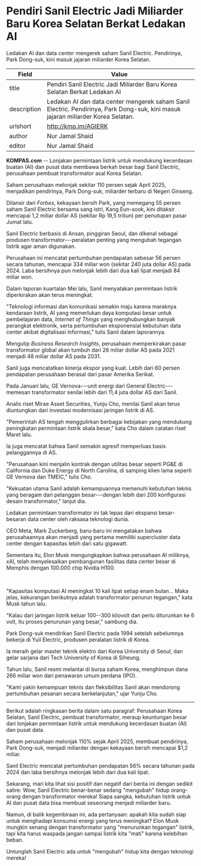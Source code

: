 # Pendiri Sanil Electric Jadi Miliarder Baru Korea Selatan Berkat Ledakan AI

Ledakan AI dan data center mengerek saham Sanil Electric. Pendirinya, Park Dong-suk, kini masuk jajaran miliarder Korea Selatan.

| Field       | Value                                                       |
|-------------|-------------------------------------------------------------|
| title       | Pendiri Sanil Electric Jadi Miliarder Baru Korea Selatan Berkat Ledakan AI |
| description | Ledakan AI dan data center mengerek saham Sanil Electric. Pendirinya, Park Dong-suk, kini masuk jajaran miliarder Korea Selatan. |
| urlshort    | http://kmp.im/AGIERK |
| author      | Nur Jamal Shaid |
| editor      | Nur Jamal Shaid |

**KOMPAS.com** -- Lonjakan permintaan listrik untuk mendukung kecerdasan buatan (AI) dan pusat data membawa berkah besar bagi Sanil Electric, perusahaan pembuat transformator asal Korea Selatan.

Saham perusahaan melonjak sekitar 110 persen sejak April 2025, menjadikan pendirinya, Park Dong-suk, miliarder terbaru di Negeri Ginseng.

Dilansir dari *Forbes*, kekayaan bersih Park, yang memegang 55 persen saham Sanil Electric bersama sang istri, Kang Eun-sook, kini ditaksir mencapai 1,2 miliar dollar AS (sekitar Rp 19,5 triliun) per penutupan pasar Jumat lalu.

Sanil Electric berbasis di Ansan, pinggiran Seoul, dan dikenal sebagai produsen transformator---peralatan penting yang mengubah tegangan listrik agar aman digunakan.

Perusahaan ini mencatat pertumbuhan pendapatan sebesar 56 persen secara tahunan, mencapai 334 miliar won (sekitar 240 juta dollar AS) pada 2024. Laba bersihnya pun melonjak lebih dari dua kali lipat menjadi 84 miliar won.

Dalam laporan kuartalan Mei lalu, Sanil menyatakan permintaan listrik diperkirakan akan terus meningkat.

"Teknologi informasi dan komunikasi semakin maju karena maraknya kendaraan listrik, AI yang memerlukan daya komputasi besar untuk pembelajaran data, *Internet of Things* yang menghubungkan banyak perangkat elektronik, serta pertumbuhan eksponensial kebutuhan data center akibat digitalisasi informasi," tulis Sanil dalam laporannya.

Mengutip *Business Research Insights*, perusahaan memperkirakan pasar transformator global akan tumbuh dari 26 miliar dollar AS pada 2021 menjadi 48 miliar dollar AS pada 2031.

Sanil juga mencatatkan kinerja ekspor yang kuat. Lebih dari 60 persen pendapatan perusahaan berasal dari pasar Amerika Serikat.

Pada Januari lalu, GE Vernova---unit energi dari General Electric---memesan transformator senilai lebih dari 11,4 juta dollar AS dari Sanil.

Analis riset Mirae Asset Securities, Yunju Cho, menilai Sanil akan terus diuntungkan dari investasi modernisasi jaringan listrik di AS.

"Pemerintah AS tengah menggulirkan berbagai kebijakan yang mendukung peningkatan permintaan listrik skala besar," kata Cho dalam catatan riset Maret lalu.

Ia juga mencatat bahwa Sanil semakin agresif memperluas basis pelanggannya di AS.

"Perusahaan kini menjalin kontrak dengan utilitas besar seperti PG&E di California dan Duke Energy di North Carolina, di samping klien lama seperti GE Vernova dan TMEIC," tulis Cho.

"Kekuatan utama Sanil adalah kemampuannya memenuhi kebutuhan teknis yang beragam dari pelanggan besar---dengan lebih dari 200 konfigurasi desain transformator," lanjut dia. 

Ledakan permintaan transformator ini tak lepas dari ekspansi besar-besaran data center oleh raksasa teknologi dunia.

CEO Meta, Mark Zuckerberg, baru-baru ini mengatakan bahwa perusahaannya akan menjadi yang pertama memiliki supercluster data center dengan kapasitas lebih dari satu gigawatt.

Sementara itu, Elon Musk mengungkapkan bahwa perusahaan AI miliknya, xAI, telah menyelesaikan pembangunan fasilitas data center besar di Memphis dengan 100.000 chip Nvidia H100.

 

"Kapasitas komputasi AI meningkat 10 kali lipat setiap enam bulan... Maka jelas, kekurangan berikutnya adalah transformator penurun tegangan," kata Musk tahun lalu.

"Kalau dari jaringan listrik keluar 100--300 kilovolt dan perlu diturunkan ke 6 volt, itu proses penurunan yang besar," sambung dia.  

Park Dong-suk mendirikan Sanil Electric pada 1994 setelah sebelumnya bekerja di Yuil Electric, produsen peralatan listrik di Korea.

Ia meraih gelar master teknik elektro dari Korea University di Seoul, dan gelar sarjana dari Tech University of Korea di Siheung.

Tahun lalu, Sanil resmi melantai di bursa saham Korea, menghimpun dana 266 miliar won dari penawaran umum perdana (IPO).

"Kami yakin kemampuan teknis dan fleksibilitas Sanil akan mendorong pertumbuhan pesanan secara berkelanjutan," ujar Yunju Cho.

---
Berikut adalah ringkasan berita dalam satu paragraf: Perusahaan Korea Selatan, Sanil Electric, pembuat transformator, meraup keuntungan besar dari lonjakan permintaan listrik untuk mendukung kecerdasan buatan (AI) dan pusat data.

 Saham perusahaan melonjak 110% sejak April 2025, membuat pendirinya, Park Dong-suk, menjadi miliarder dengan kekayaan bersih mencapai $1,2 miliar.

 Sanil Electric mencatat pertumbuhan pendapatan 56% secara tahunan pada 2024 dan laba bersihnya melonjak lebih dari dua kali lipat.



Sekarang, mari kita lihat sisi positif dan negatif dari berita ini dengan sedikit satire: Wow, Sanil Electric benar-benar sedang "mengubah" hidup orang-orang dengan transformator mereka! Siapa sangka, kebutuhan listrik untuk AI dan pusat data bisa membuat seseorang menjadi miliarder baru.

 Namun, di balik kegembiraan ini, ada pertanyaan: apakah kita sudah siap untuk menghadapi konsumsi energi yang terus meningkat? Elon Musk mungkin senang dengan transformator yang "menurunkan tegangan" listrik, tapi kita harus waspada jangan sampai listrik kita "mati" karena kelebihan beban.

 Untunglah Sanil Electric ada untuk "mengubah" hidup kita dengan teknologi mereka!
